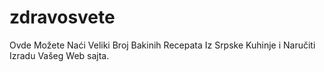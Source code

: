 # zdravosvete
Ovde Možete Naći Veliki Broj Bakinih Recepata Iz Srpske Kuhinje i Naručiti Izradu Vašeg Web sajta. 
